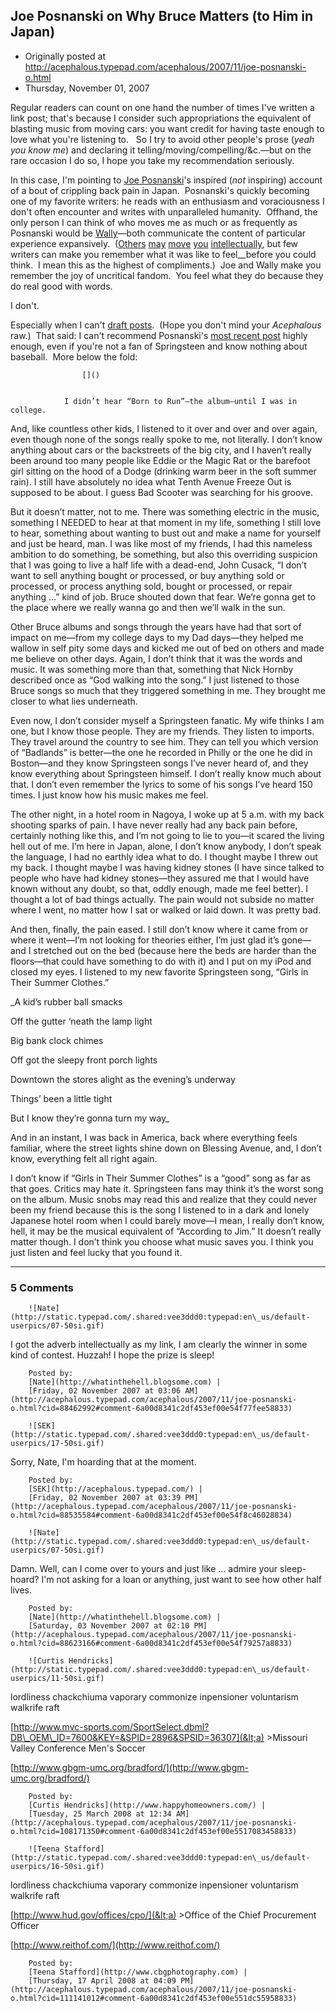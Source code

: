 ## Joe Posnanski on Why Bruce Matters (to Him in Japan)

 * Originally posted at http://acephalous.typepad.com/acephalous/2007/11/joe-posnanski-o.html
 * Thursday, November 01, 2007



Regular readers can count on one hand the number of times I've written a link post; that's because I consider such appropriations the equivalent of blasting music from moving cars: you want credit for having taste enough to love what you're listening to.   So I try to avoid other people's prose (_yeah you know me_) and declaring it telling/moving/compelling/&c.—but on the rare occasion I do so, I hope you take my recommendation seriously.  

In this case, I'm pointing to [Joe Posnanski](http://joeposnanski.com/JoeBlog/)'s inspired (_not_ inspiring) account of a bout of crippling back pain in Japan.  Posnanski's quickly becoming one of my favorite writers: he reads with an enthusiasm and voraciousness I don't often encounter and writes with unparalleled humanity.  Offhand, the only person I can think of who moves me as much or as frequently as Posnanski would be [Wally](http://waxbanks.typepad.com/)—both communicate the content of particular experience expansively.  ([Others](http://kugelmass.wordpress.com/) [may](http://www.roughtheory.org/) [move](http://www.adamkotsko.com/) [you](http://examinedlife.typepad.com/) [intellectually](http://whatinthehell.blogsome.com/), but few writers can make you remember what it was like to feel__before you could think.  I mean this as the highest of compliments.)  Joe and Wally make you remember the joy of uncritical fandom.  You feel what they do because they do real good with words. 

I don't.  

Especially when I can't [draft posts](http://acephalous.typepad.com/acephalous/2007/10/ignore-the-prev.html).  (Hope you don't mind your _Acephalous_ raw.)  That said: I can't recommend Posnanski's [most recent post](http://joeposnanski.com/JoeBlog/2007/11/01/why-bruce-matters-to-me-in-japan/) highly enough, even if you're not a fan of Springsteen and know nothing about baseball.  More below the fold:

		

					[]()
			

				I didn’t hear “Born to Run”—the album—until I was in college.
And, like countless other kids, I listened to it over and over and over
again, even though none of the songs really spoke to me, not literally.
I don’t know anything about cars or the backstreets of the big city,
and I haven’t really been around too many people like Eddie or the
Magic Rat or the barefoot girl sitting on the hood of a Dodge (drinking
warm beer in the soft summer rain). I still have absolutely no idea
what Tenth Avenue Freeze Out is supposed to be about. I guess Bad
Scooter was searching for his groove.

But it doesn’t matter, not to me. There was something electric in
the music, something I NEEDED to hear at that moment in my life,
something I still love to hear, something about wanting to bust out and
make a name for yourself and just be heard, man. I was like most of my
friends, I had this nameless ambition to do something, be something,
but also this overriding suspicion that I was going to live a half life
with a dead-end, John Cusack, “I don’t want to sell anything bought or
processed, or buy anything sold or processed, or process anything sold,
bought or processed, or repair anything …” kind of job. Bruce shouted
down that fear. We’re gonna get to the place where we really wanna go
and then we’ll walk in the sun.

Other Bruce albums and songs through the years have had that sort of
impact on me—from my college days to my Dad days—they helped me
wallow in self pity some days and kicked me out of bed on others and
made me believe on other days. Again, I don’t think that it was the
words and music. It was something more than that, something that Nick
Hornby described once as “God walking into the song.” I just listened
to those Bruce songs so much that they triggered something in me. They
brought me closer to what lies underneath.

Even now, I don’t consider myself a Springsteen fanatic. My wife
thinks I am one, but I know those people. They are my friends. They
listen to imports. They travel around the country to see him. They can
tell you which version of “Badlands” is better—the one he recorded in
Philly or the one he did in Boston—and they know Springsteen songs
I’ve never heard of, and they know everything about Springsteen
himself. I don’t really know much about that. I don’t even remember the
lyrics to some of his songs I’ve heard 150 times. I just know how his
music makes me feel.

The other night, in a hotel room in Nagoya, I woke up at 5 a.m. with
my back shooting sparks of pain. I have never really had any back pain
before, certainly nothing like this, and I’m not going to lie to you—it scared the living hell out of me. I’m here in Japan, alone, I don’t
know anybody, I don’t speak the language, I had no earthly idea what to
do. I thought maybe I threw out my back. I thought maybe I was having
kidney stones (I have since talked to people who have had kidney stones—they assured me that I would have known without any doubt, so that,
oddly enough, made me feel better). I thought a lot of bad things
actually. The pain would not subside no matter where I went, no matter
how I sat or walked or laid down. It was pretty bad.

And then, finally, the pain eased. I still don’t know where it came
from or where it went—I’m not looking for theories either, I’m just
glad it’s gone—and I stretched out on the bed (because here the beds
are harder than the floors—that could have something to do with it)
and I put on my iPod and closed my eyes. I listened to my new favorite
Springsteen song, “Girls in Their Summer Clothes.”

_A kid’s rubber ball smacks  

Off the gutter ‘neath the lamp light  

Big bank clock chimes  

Off got the sleepy front porch lights  

Downtown the stores alight as the evening’s underway  

Things’ been a little tight  

But I know they’re gonna turn my way_

And in an instant, I was back in America, back where everything
feels familiar, where the street lights shine down on Blessing Avenue,
and, I don’t know, everything felt all right again.

I don’t know if “Girls in Their Summer Clothes” is a “good” song as
far as that goes. Critics may hate it. Springsteen fans may think it’s
the worst song on the album. Music snobs may read this and realize that
they could never been my friend because this is the song I listened to
in a dark and lonely Japanese hotel room when I could barely move—I
mean, I really don’t know, hell, it may be the musical equivalent of
“According to Jim.” It doesn’t really matter though. I don’t think you
choose what music saves you. I think you just listen and feel lucky
that you found it.

			

* * *

### 5 Comments 

		

                
[]()

	

		![Nate](http://static.typepad.com/.shared:vee3ddd0:typepad:en\_us/default-userpics/07-50si.gif)
	

	

		

I got the adverb intellectually as my link, I am clearly the winner in some kind of contest. Huzzah! I hope the prize is sleep!

	

		Posted by:
		[Nate](http://whatinthehell.blogsome.com) |
		[Friday, 02 November 2007 at 03:06 AM](http://acephalous.typepad.com/acephalous/2007/11/joe-posnanski-o.html?cid=88462992#comment-6a00d8341c2df453ef00e54f77fee58833)

[]()

	

		![SEK](http://static.typepad.com/.shared:vee3ddd0:typepad:en\_us/default-userpics/17-50si.gif)
	

	

		

Sorry, Nate, I'm hoarding that at the moment.

	

		Posted by:
		[SEK](http://acephalous.typepad.com/) |
		[Friday, 02 November 2007 at 03:39 PM](http://acephalous.typepad.com/acephalous/2007/11/joe-posnanski-o.html?cid=88535584#comment-6a00d8341c2df453ef00e54f8c46028834)

[]()

	

		![Nate](http://static.typepad.com/.shared:vee3ddd0:typepad:en\_us/default-userpics/07-50si.gif)
	

	

		

Damn. Well, can I come over to yours and just like ... admire your sleep-hoard? I'm not asking for a loan or anything, just want to see how other half lives.

	

		Posted by:
		[Nate](http://whatinthehell.blogsome.com) |
		[Saturday, 03 November 2007 at 02:10 PM](http://acephalous.typepad.com/acephalous/2007/11/joe-posnanski-o.html?cid=88623166#comment-6a00d8341c2df453ef00e54f79257a8833)

[]()

	

		![Curtis Hendricks](http://static.typepad.com/.shared:vee3ddd0:typepad:en\_us/default-userpics/11-50si.gif)
	

	

		

lordliness chackchiuma vaporary commonize inpensioner voluntarism walkrife raft  

[http://www.mvc-sports.com/SportSelect.dbml?DB\_OEM\_ID=7600&KEY=&SPID=2896&SPSID=36307](&lt;a) &gt;Missouri Valley Conference Men's Soccer  

 [http://www.gbgm-umc.org/bradford/](http://www.gbgm-umc.org/bradford/)   

	

		Posted by:
		[Curtis Hendricks](http://www.happyhomeowners.com/) |
		[Tuesday, 25 March 2008 at 12:34 AM](http://acephalous.typepad.com/acephalous/2007/11/joe-posnanski-o.html?cid=108171350#comment-6a00d8341c2df453ef00e5517083458833)

[]()

	

		![Teena Stafford](http://static.typepad.com/.shared:vee3ddd0:typepad:en\_us/default-userpics/16-50si.gif)
	

	

		

lordliness chackchiuma vaporary commonize inpensioner voluntarism walkrife raft  

[http://www.hud.gov/offices/cpo/](&lt;a) &gt;Office of the Chief Procurement Officer  

 [http://www.reithof.com/](http://www.reithof.com/)   

	

		Posted by:
		[Teena Stafford](http://www.cbgphotography.com) |
		[Thursday, 17 April 2008 at 04:09 PM](http://acephalous.typepad.com/acephalous/2007/11/joe-posnanski-o.html?cid=111141012#comment-6a00d8341c2df453ef00e551dc55958833)

		

        